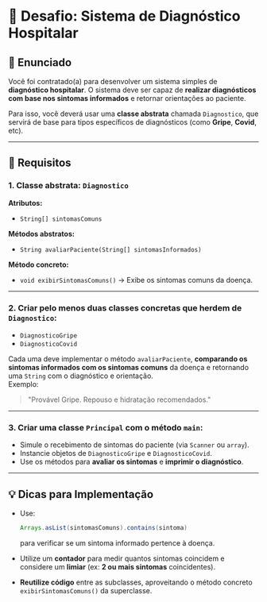 # 💉 Desafio: Sistema de Diagnóstico Hospitalar

## 🧾 Enunciado

Você foi contratado(a) para desenvolver um sistema simples de **diagnóstico hospitalar**. O sistema deve ser capaz de **realizar diagnósticos com base nos sintomas informados** e retornar orientações ao paciente.

Para isso, você deverá usar uma **classe abstrata** chamada `Diagnostico`, que servirá de base para tipos específicos de diagnósticos (como **Gripe**, **Covid**, etc).

---

## 📌 Requisitos

### 1. Classe abstrata: `Diagnostico`

**Atributos:**
- `String[] sintomasComuns`

**Métodos abstratos:**
- `String avaliarPaciente(String[] sintomasInformados)`

**Método concreto:**
- `void exibirSintomasComuns()` → Exibe os sintomas comuns da doença.

---

### 2. Criar pelo menos duas classes concretas que herdem de `Diagnostico`:

- `DiagnosticoGripe`
- `DiagnosticoCovid`

Cada uma deve implementar o método `avaliarPaciente`, **comparando os sintomas informados com os sintomas comuns** da doença e retornando uma `String` com o diagnóstico e orientação.  
Exemplo:  
> "Provável Gripe. Repouso e hidratação recomendados."

---

### 3. Criar uma classe `Principal` com o método `main`:

- Simule o recebimento de sintomas do paciente (via `Scanner` ou `array`).
- Instancie objetos de `DiagnosticoGripe` e `DiagnosticoCovid`.
- Use os métodos para **avaliar os sintomas** e **imprimir o diagnóstico**.

---

## 💡 Dicas para Implementação

- Use:  
  ```java
  Arrays.asList(sintomasComuns).contains(sintoma)
  ```  
  para verificar se um sintoma informado pertence à doença.

- Utilize um **contador** para medir quantos sintomas coincidem e considere um **limiar** (ex: **2 ou mais sintomas** coincidentes).

- **Reutilize código** entre as subclasses, aproveitando o método concreto `exibirSintomasComuns()` da superclasse.